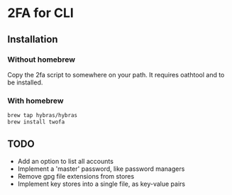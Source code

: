 # 2FA for CLI
## Installation
### Without homebrew
Copy the 2fa script to somewhere on your path. It requires oathtool and to be installed.
### With homebrew
```bash
brew tap hybras/hybras
brew install twofa
```

## TODO
* Add an option to list all accounts
* Implement a 'master' password, like password managers
* Remove gpg file extensions from stores
* Implement key stores into a single file, as key-value pairs